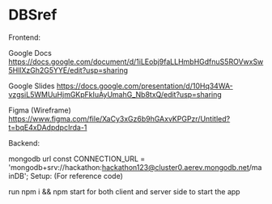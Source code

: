 # DBSref



Frontend:

Google Docs https://docs.google.com/document/d/1iLEobj9faLLHmbHGdfnuS5ROVwxSw5HllXzGh2G5YYE/edit?usp=sharing

Google Slides https://docs.google.com/presentation/d/10Hq34WA-vzgsiL5WMUuHjmGKpFkIuAyUmahG_Nb8txQ/edit?usp=sharing

Figma (Wireframe) https://www.figma.com/file/XaCy3xGz6b9hGAxvKPGPzr/Untitled?t=bqE4xDAdpdpcIrda-1

Backend:

mongodb url const CONNECTION_URL = 'mongodb+srv://hackathon:hackathon123@cluster0.aerev.mongodb.net/mainDB';
Setup: (For reference code)

run npm i && npm start for both client and server side to start the app
